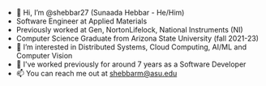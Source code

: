 - 👋 Hi, I’m @shebbar27 (Sunaada Hebbar - He/Him)
- Software Engineer at Applied Materials
- Previously worked at Gen, NortonLifelock, National Instruments (NI)
- Computer Science Graduate from Arizona State University (fall 2021-23)
- 👀 I’m interested in Distributed Systems, Cloud Computing, AI/ML and Computer Vision
- 🌱 I've worked previously for around 7 years as a Software Developer
- 📫 You can reach me out at shebbarm@asu.edu

<!---
shebbar27/shebbar27 is a ✨ special ✨ repository because its `README.md` (this file) appears on your GitHub profile.
You can click the Preview link to take a look at your changes.
--->
